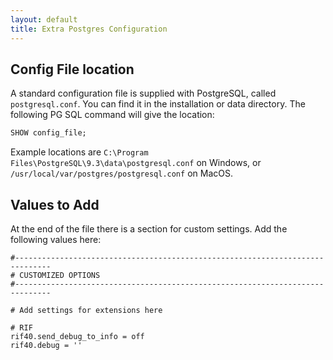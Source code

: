 ```yaml
---
layout: default
title: Extra Postgres Configuration
---
```


## Config File location

A standard configuration file is supplied with PostgreSQL, called `postgresql.conf`. You can find it in the installation or data directory. The following PG SQL command will give the location:

```SQL
SHOW config_file;
```

Example locations are `C:\Program Files\PostgreSQL\9.3\data\postgresql.conf` on Windows, or  `/usr/local/var/postgres/postgresql.conf` on MacOS.

## Values to Add

At the end of the file there is a section for custom settings. Add the following values here:

```
#------------------------------------------------------------------------------
# CUSTOMIZED OPTIONS
#------------------------------------------------------------------------------

# Add settings for extensions here

# RIF
rif40.send_debug_to_info = off
rif40.debug = ''
```
